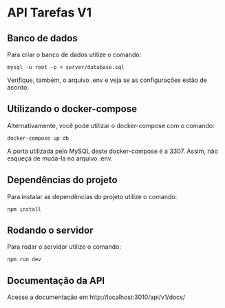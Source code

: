 # API Tarefas V1

## Banco de dados
Para criar o banco de dados utilize o comando:
```
mysql -u root -p < server/database.sql
```
Verifique, também, o arquivo .env e veja se as configurações estão de acordo.


## Utilizando o docker-compose
Alternativamente, você pode utilizar o docker-compose com o comando:
```
docker-compose up db
```
A porta utilizada pelo MySQL deste docker-compose é a 3307. Assim, não esqueça de muda-la no arquivo .env. 


## Dependências do projeto
Para instalar as dependências do projeto utilize o comando:
```
npm install
```


## Rodando o servidor
Para rodar o servidor utilize o comando:
```
npm run dev
```

## Documentação da API
Acesse a documentação em http://localhost:3010/api/v1/docs/
